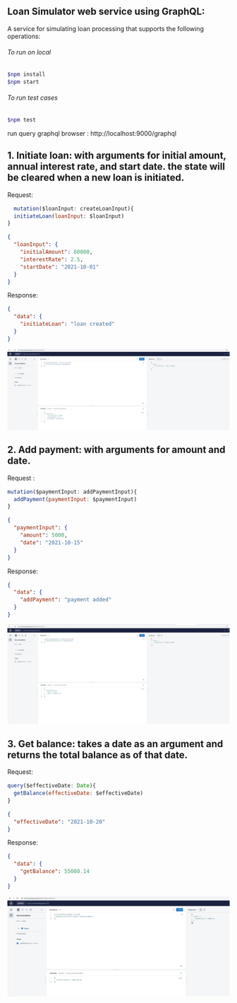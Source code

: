 ## Loan Simulator web service using GraphQL:
A service for simulating loan processing that supports the following operations:

###### To run on local
```bash
$npm install
$npm start
```
###### To run test cases
```bash
$npm test
```

run query graphql browser : http://localhost:9000/graphql

## 1. Initiate loan: with arguments for initial amount, annual interest rate, and start date. the state will be cleared when a new loan is initiated.

Request:
```javascript
  mutation($loanInput: createLoanInput){
  initiateLoan(loanInput: $loanInput)
}
```

```json 
{
  "loanInput": {
    "initialAmount": 60000,
    "interestRate": 2.5,
    "startDate": "2021-10-01"
  }
}
```

Response:
```json
{
  "data": {
    "initiateLoan": "loan created"
  }
}
```

![Alt text](/images/loan-initiate-resp.jpg?raw=true "initiate loan")

## 2. Add payment: with arguments for amount and date.
Request : 

```javascript 
mutation($paymentInput: addPaymentInput){
  addPayment(paymentInput: $paymentInput)
}
```
```json
{
  "paymentInput": {
    "amount": 5000,
    "date": "2021-10-15"
  }
}
```
Response:
```json
{
  "data": {
    "addPayment": "payment added"
  }
}
```
![Alt text](/images/add-payment-resp.jpg?raw=true "add payment")

## 3. Get balance: takes a date as an argument and returns the total balance as of that date.
Request: 
```javascript
query($effectiveDate: Date){
  getBalance(effectiveDate: $effectiveDate) 
}
```

```json
{
  "effectiveDate": "2021-10-20"
}
```

Response:
```json
{
  "data": {
    "getBalance": 55080.14
  }
}
```
![Alt text](/images/get-balance-resp.jpg?raw=true "get balance")
